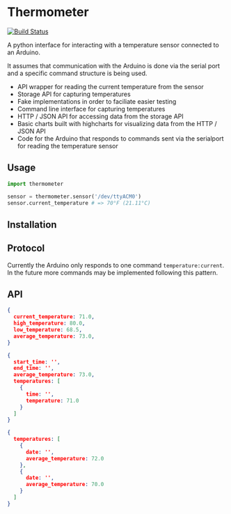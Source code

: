 # Thermometer

[![Build Status](https://travis-ci.org/mguterl/thermometer.png?branch=master)](https://travis-ci.org/mguterl/thermometer)

A python interface for interacting with a temperature sensor connected to an Arduino.

It assumes that communication with the Arduino is done via the serial port and a specific command structure is being used.

* API wrapper for reading the current temperature from the sensor
* Storage API for capturing temperatures
* Fake implementations in order to faciliate easier testing
* Command line interface for capturing temperatures
* HTTP / JSON API for accessing data from the storage API
* Basic charts built with highcharts for visualizing data from the HTTP / JSON
  API
* Code for the Arduino that responds to commands sent via the serialport for
  reading the temperature sensor

## Usage

```python
import thermometer

sensor = thermometer.sensor('/dev/ttyACM0')
sensor.current_temperature # => 70°F (21.11°C)
```

## Installation

## Protocol

Currently the Arduino only responds to one command `temperature:current`. In
the future more commands may be implemented following this pattern.

## API

```json
{
  current_temperature: 71.0,
  high_temperature: 80.0,
  low_temperature: 68.5,
  average_temperature: 73.0,
}

{
  start_time: '',
  end_time: '',
  average_temperature: 73.0,
  temperatures: [
    {
      time: '',
      temperature: 71.0
    }
  ]
}

{
  temperatures: [
    {
      date: '',
      average_temperature: 72.0
    },
    {
      date: '',
      average_temperature: 70.0
    }
  ]
}
```
